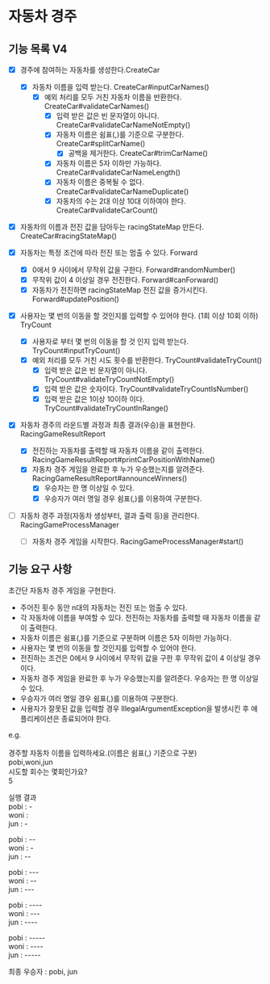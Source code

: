 # 자동차 경주

## 기능 목록 V4

- [x] 경주에 참여하는 자동차를 생성한다.CreateCar
  - [x] 자동차 이름을 입력 받는다. CreateCar#inputCarNames()
    - [x] 예외 처리를 모두 거친 자동차 이름을 반환한다. CreateCar#validateCarNames()
      - [x] 입력 받은 값은 빈 문자열이 아니다. CreateCar#validateCarNameNotEmpty()
      - [x] 자동차 이름은 쉼표(,)를 기준으로 구분한다. CreateCar#splitCarName()
        - [x] 공백을 제거한다. CreateCar#trimCarName()
      - [x] 자동차 이름은 5자 이하만 가능하다. CreateCar#validateCarNameLength() 
      - [x] 자동차 이름은 중복될 수 없다. CreateCar#validateCarNameDuplicate()
      - [x] 자동차의 수는 2대 이상 10대 이하여야 한다. CreateCar#validateCarCount()
- [x] 자동차의 이름과 전진 값을 담아두는 racingStateMap 만든다. CreateCar#racingStateMap()

-[x] 자동차는 특정 조건에 따라 전진 또는 멈출 수 있다. Forward
  - [x] 0에서 9 사이에서 무작위 값을 구한다. Forward#randomNumber()
  - [x] 무작위 값이 4 이상일 경우 전진한다. Forward#canForward()
  - [x] 자동차가 전진하면 racingStateMap 전진 값을 증가시킨다. Forward#updatePosition()

- [x] 사용자는 몇 번의 이동을 할 것인지를 입력할 수 있어야 한다. (1회 이상 10회 이하) TryCount
  - [x] 사용자로 부터 몇 번의 이동을 할 것 인지 입력 받는다. TryCount#inputTryCount()
  - [x] 예외 처리를 모두 거친 시도 횟수를 반환한다. TryCount#validateTryCount()
    - [x] 입력 받은 값은 빈 문자열이 아니다. TryCount#validateTryCountNotEmpty()
    - [x] 입력 받은 값은 숫자이다. TryCount#validateTryCountIsNumber()
    - [x] 입력 받은 값은 1이상 10이하 이다. TryCount#validateTryCountInRange()

- [x] 자동차 경주의 라운드별 과정과 최종 결과(우승)을 표현한다. RacingGameResultReport
  - [x] 전진하는 자동차를 출력할 때 자동차 이름을 같이 출력한다. RacingGameResultReport#printCarPositionWithName()
  - [x] 자동차 경주 게임을 완료한 후 누가 우승했는지를 알려준다. RacingGameResultReport#announceWinners()
    - [x] 우승자는 한 명 이상일 수 있다. 
    - [x] 우승자가 여러 명일 경우 쉼표(,)를 이용하여 구분한다. 

- [ ] 자동차 경주 과정(자동차 생성부터, 결과 출력 등)을 관리한다. RacingGameProcessManager
  - [ ] 자동차 경주 게임을 시작한다. RacingGameProcessManager#start()

## 기능 요구 사항

초간단 자동차 경주 게임을 구현한다.

- 주어진 횟수 동안 n대의 자동차는 전진 또는 멈출 수 있다.
- 각 자동차에 이름을 부여할 수 있다. 전진하는 자동차를 출력할 때 자동차 이름을 같이 출력한다.
- 자동차 이름은 쉼표(,)를 기준으로 구분하며 이름은 5자 이하만 가능하다.
- 사용자는 몇 번의 이동을 할 것인지를 입력할 수 있어야 한다.
- 전진하는 조건은 0에서 9 사이에서 무작위 값을 구한 후 무작위 값이 4 이상일 경우이다.
- 자동차 경주 게임을 완료한 후 누가 우승했는지를 알려준다. 우승자는 한 명 이상일 수 있다.
- 우승자가 여러 명일 경우 쉼표(,)를 이용하여 구분한다.
- 사용자가 잘못된 값을 입력할 경우 IllegalArgumentException을 발생시킨 후 애플리케이션은 종료되어야 한다.

e.g. <br/><br/>
경주할 자동차 이름을 입력하세요.(이름은 쉼표(,) 기준으로 구분) <br/>
pobi,woni,jun <br/>
시도할 회수는 몇회인가요? <br/>
5 <br/>

실행 결과 <br/>
pobi : - <br/>
woni : <br/>
jun : - <br/>

pobi : -- <br/>
woni : - <br/>
jun : -- <br/>

pobi : --- <br/>
woni : -- <br/>
jun : --- <br/>

pobi : ---- <br/>
woni : --- <br/>
jun : ---- <br/>

pobi : ----- <br/>
woni : ---- <br/>
jun : ----- <br/>

최종 우승자 : pobi, jun
